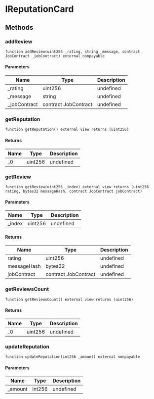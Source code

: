 # IReputationCard









## Methods

### addReview

```solidity
function addReview(uint256 _rating, string _message, contract JobContract _jobContract) external nonpayable
```





#### Parameters

| Name | Type | Description |
|---|---|---|
| _rating | uint256 | undefined |
| _message | string | undefined |
| _jobContract | contract JobContract | undefined |

### getReputation

```solidity
function getReputation() external view returns (uint256)
```






#### Returns

| Name | Type | Description |
|---|---|---|
| _0 | uint256 | undefined |

### getReview

```solidity
function getReview(uint256 _index) external view returns (uint256 rating, bytes32 messageHash, contract JobContract jobContract)
```





#### Parameters

| Name | Type | Description |
|---|---|---|
| _index | uint256 | undefined |

#### Returns

| Name | Type | Description |
|---|---|---|
| rating | uint256 | undefined |
| messageHash | bytes32 | undefined |
| jobContract | contract JobContract | undefined |

### getReviewsCount

```solidity
function getReviewsCount() external view returns (uint256)
```






#### Returns

| Name | Type | Description |
|---|---|---|
| _0 | uint256 | undefined |

### updateReputation

```solidity
function updateReputation(int256 _amount) external nonpayable
```





#### Parameters

| Name | Type | Description |
|---|---|---|
| _amount | int256 | undefined |




